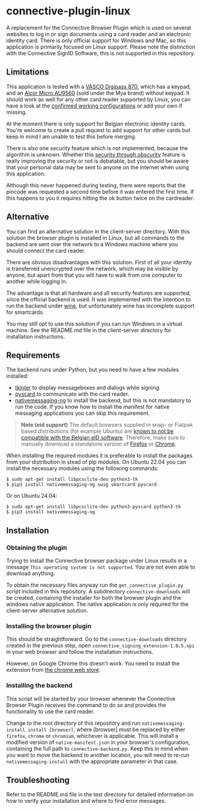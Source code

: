 # connective-plugin-linux

A replacement for the Connective Browser Plugin which is used on several websites to log in or sign documents using a card reader and an electronic identity card. There is only official support for Windows and Mac, so this application is primarily focused on Linux support.
Please note the distinction with the Connective SignID Software, this is not supported in this repository.

## Limitations

This application is tested with a [VASCO Digipass 870](https://www.onespan.com/products/card-readers/digipass-870), which has a keypad, and an [Alcor Micro AU9560](https://www.alcorlink.com/product-AU9560-USB.html) (sold under the Mya brand) without keypad. It should work as well for any other card reader supported by Linux, you can have a look at the [confirmed working configurations](https://github.com/roelderickx/connective-plugin-linux/discussions/20) or add your own if missing.

At the moment there is only support for Belgian electronic identity cards. You're welcome to create a pull request to add support for other cards but keep in mind I am unable to test this before merging.

There is also one security feature which is not implemented, because the algorithm is unknown. Whether this [security through obscurity](https://en.wikipedia.org/wiki/Security_through_obscurity) feature is really improving the security or not is debatable, but you should be aware that your personal data may be sent to anyone on the internet when using this application.

Although this never happened during testing, there were reports that the pincode was requested a second time before it was entered the first time. If this happens to you it requires hitting the ok button twice on the cardreader.

## Alternative

You can find an alternative solution in the client-server directory. With this solution the browser plugin is installed in Linux, but all commands to the backend are sent over the network to a Windows machine where you should connect the card reader.

There are obvious disadvantages with this solution. First of all your identity is transferred unencrypted over the network, which may be visible by anyone, but apart from that you will have to walk from one computer to another while logging in.

The advantage is that all hardware and all security features are supported, since the official backend is used. It was implemented with the intention to run the backend under [wine](https://www.winehq.org/), but unfortunately wine has incomplete support for smartcards.

You may still opt to use this solution if you can run Windows in a virtual machine. See the README.md file in the client-server directory for installation instructions.

## Requirements

The backend runs under Python, but you need to have a few modules installed:
- [tkinter](https://docs.python.org/3/library/tkinter.html) to display messageboxes and dialogs while signing.
- [pyscard](https://github.com/LudovicRousseau/pyscard) to communicate with the card reader.
- [nativemessaging-ng](https://github.com/roelderickx/nativemessaging-ng) to install the backend, but this is not mandatory to run the code. If you know how to install the manifest for native messaging applications you can skip this requirement.

> **Note (eid support)** The default browsers supplied in snap- or Flatpak based distributions (for example Ubuntu) are [known to not be compatible with the Belgian eID software](https://eid.belgium.be/en/faq/firefox-how-do-i-install-and-activate-eid-add#7636). Therefore, make sure to manually download a standalone version of [Firefox](https://www.mozilla.org/en-US/firefox/linux/) or [Chrome](https://www.google.com/chrome/?platform=linux).

When installing the required modules it is preferable to install the packages from your distribution in stead of pip modules. On Ubuntu 22.04 you can install the necessary modules using the following commands:

```
$ sudo apt-get install libpcsclite-dev python3-tk
$ pip3 install nativemessaging-ng swig smartcard pyscard
```

Or on Ubuntu 24.04:

```
$ sudo apt-get install libpcsclite-dev python3-pyscard python3-tk
$ pip3 install nativemessaging-ng
```

## Installation

### Obtaining the plugin

Trying to install the Connective browser package under Linux results in a message `This operating system is not supported`. You are not even able to download anything.

To obtain the necessary files anyway run the `get_connective_plugin.py` script included in this repository. A subdirectory `connective-downloads` will be created, containing the installer for both the browser plugin and the windows native application. The native application is only required for the client-server alternative solution.

### Installing the browser plugin

This should be straightforward. Go to the `connective-downloads` directory created in the previous step, open `connective_signing_extension-1.0.5.xpi` in your web browser and follow the installation instructions.

However, on Google Chrome this doesn't work. You need to install the extension from [the chrome web store](https://chromewebstore.google.com/detail/connective-signing-extens/kclpjmhngbacampgcdojmiedamjbgjjm?utm_source=chrome-app-launcher-info-dialog).

### Installing the backend

This script will be started by your browser whenever the Connective Browser Plugin receives the command to do so and provides the functionality to use the card reader.

Change to the root directory of this repository and run `nativemessaging-install install [browser]`, where \[browser\] must be replaced by either `firefox`, `chrome` or `chromium`, whichever is applicable. This will install a modified version of `native-manifest.json` in your browser's configuration, containing the full path to `connective-backend.py`. Keep this in mind when you want to move the backend to another location, you will need to re-run `nativemessaging-install` with the appropriate parameter in that case.

## Troubleshooting

Refer to the README.md file in the test directory for detailed information on how to verify your installation and where to find error messages.
